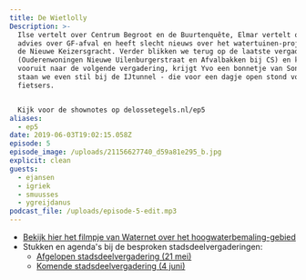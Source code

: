 ```yaml
---
title: De Wietlolly
Description: >-
  Ilse vertelt over Centrum Begroot en de Buurtenquête, Elmar vertelt over een
  advies over GF-afval en heeft slecht nieuws over het watertuinen-project voor
  de Nieuwe Keizersgracht. Verder blikken we terug op de laatste vergadering
  (Ouderenwoningen Nieuwe Uilenburgerstraat en Afvalbakken bij CS) en kijken we
  vooruit naar de volgende vergadering, krijgt Yvo een bonnetje van Sonja en
  staan we even stil bij de IJtunnel - die voor een dagje open stond voor
  fietsers.


  Kijk voor de shownotes op delossetegels.nl/ep5
aliases:
  - ep5
date: 2019-06-03T19:02:15.058Z
episode: 5
episode_image: /uploads/21156627740_d59a81e295_b.jpg
explicit: clean
guests:
  - ejansen
  - igriek
  - smuusses
  - ygreijdanus
podcast_file: /uploads/episode-5-edit.mp3
---
```

* [Bekijk hier het filmpje van Waternet over het hoogwaterbemaling-gebied](https://www.youtube.com/watch?v=SHMmqcYsDuY)
* Stukken en agenda's bij de besproken stadsdeelvergaderingen:
  * [Afgelopen stadsdeelvergadering (21 mei)](https://centrum.notubiz.nl/vergadering/563904/Stadsdeelcommissie%2021-05-2019)
  * [Komende stadsdeelvergadering (4 juni)](https://centrum.notubiz.nl/vergadering/563905/Stadsdeelcommissie%2004-06-2019)
